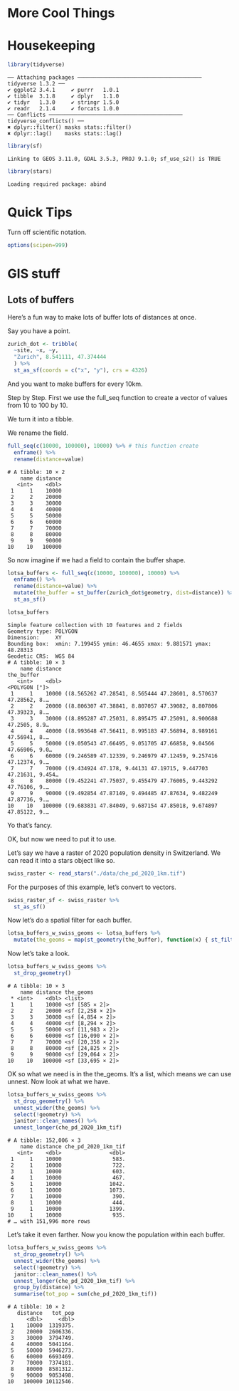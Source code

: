 More Cool Things
================

# Housekeeping

``` r
library(tidyverse)
```

    ── Attaching packages ─────────────────────────────────────── tidyverse 1.3.2 ──
    ✔ ggplot2 3.4.1     ✔ purrr   1.0.1
    ✔ tibble  3.1.8     ✔ dplyr   1.1.0
    ✔ tidyr   1.3.0     ✔ stringr 1.5.0
    ✔ readr   2.1.4     ✔ forcats 1.0.0
    ── Conflicts ────────────────────────────────────────── tidyverse_conflicts() ──
    ✖ dplyr::filter() masks stats::filter()
    ✖ dplyr::lag()    masks stats::lag()

``` r
library(sf)
```

    Linking to GEOS 3.11.0, GDAL 3.5.3, PROJ 9.1.0; sf_use_s2() is TRUE

``` r
library(stars)
```

    Loading required package: abind

# Quick Tips

Turn off scientific notation.

``` r
options(scipen=999)
```

# GIS stuff

## Lots of buffers

Here’s a fun way to make lots of buffer lots of distances at once.

Say you have a point.

``` r
zurich_dot <- tribble(
  ~site, ~x, ~y,
  "Zurich", 8.541111, 47.374444
  ) %>%
  st_as_sf(coords = c("x", "y"), crs = 4326)
```

And you want to make buffers for every 10km.

Step by Step. First we use the full_seq function to create a vector of
values from 10 to 100 by 10.

We turn it into a tibble.

We rename the field.

``` r
full_seq(c(10000, 100000), 10000) %>% # this function create
  enframe() %>% 
  rename(distance=value) 
```

    # A tibble: 10 × 2
        name distance
       <int>    <dbl>
     1     1    10000
     2     2    20000
     3     3    30000
     4     4    40000
     5     5    50000
     6     6    60000
     7     7    70000
     8     8    80000
     9     9    90000
    10    10   100000

So now imagine if we had a field to contain the buffer shape.

``` r
lotsa_buffers <- full_seq(c(10000, 100000), 10000) %>% 
  enframe() %>% 
  rename(distance=value) %>%
  mutate(the_buffer = st_buffer(zurich_dot$geometry, dist=distance)) %>%
  st_as_sf()

lotsa_buffers
```

    Simple feature collection with 10 features and 2 fields
    Geometry type: POLYGON
    Dimension:     XY
    Bounding box:  xmin: 7.199455 ymin: 46.4655 xmax: 9.881571 ymax: 48.28313
    Geodetic CRS:  WGS 84
    # A tibble: 10 × 3
        name distance                                                     the_buffer
       <int>    <dbl>                                                  <POLYGON [°]>
     1     1    10000 ((8.565262 47.28541, 8.565444 47.28601, 8.570637 47.28562, 8.…
     2     2    20000 ((8.806307 47.38841, 8.807057 47.39082, 8.807806 47.39323, 8.…
     3     3    30000 ((8.895287 47.25031, 8.895475 47.25091, 8.900688 47.2505, 8.9…
     4     4    40000 ((8.993648 47.56411, 8.995183 47.56894, 8.989161 47.56941, 8.…
     5     5    50000 ((9.050543 47.66495, 9.051705 47.66858, 9.04566 47.66906, 9.0…
     6     6    60000 ((9.246589 47.12339, 9.246979 47.12459, 9.257416 47.12374, 9.…
     7     7    70000 ((9.434924 47.178, 9.44131 47.19715, 9.447703 47.21631, 9.454…
     8     8    80000 ((9.452241 47.75037, 9.455479 47.76005, 9.443292 47.76106, 9.…
     9     9    90000 ((9.492854 47.87149, 9.494485 47.87634, 9.482249 47.87736, 9.…
    10    10   100000 ((9.683831 47.84049, 9.687154 47.85018, 9.674897 47.85122, 9.…

Yo that’s fancy.

OK, but now we need to put it to use.

Let’s say we have a raster of 2020 population density in Switzerland. We
can read it into a stars object like so.

``` r
swiss_raster <- read_stars("./data/che_pd_2020_1km.tif")
```

For the purposes of this example, let’s convert to vectors.

``` r
swiss_raster_sf <- swiss_raster %>%
  st_as_sf()
```

Now let’s do a spatial filter for each buffer.

``` r
lotsa_buffers_w_swiss_geoms <- lotsa_buffers %>%
  mutate(the_geoms = map(st_geometry(the_buffer), function(x) { st_filter(swiss_raster_sf, x) }))
```

Now let’s take a look.

``` r
lotsa_buffers_w_swiss_geoms %>%
  st_drop_geometry() 
```

    # A tibble: 10 × 3
        name distance the_geoms        
     * <int>    <dbl> <list>           
     1     1    10000 <sf [585 × 2]>   
     2     2    20000 <sf [2,258 × 2]> 
     3     3    30000 <sf [4,854 × 2]> 
     4     4    40000 <sf [8,294 × 2]> 
     5     5    50000 <sf [11,983 × 2]>
     6     6    60000 <sf [16,090 × 2]>
     7     7    70000 <sf [20,358 × 2]>
     8     8    80000 <sf [24,825 × 2]>
     9     9    90000 <sf [29,064 × 2]>
    10    10   100000 <sf [33,695 × 2]>

OK so what we need is in the the_geoms. It’s a list, which means we can
use unnest. Now look at what we have.

``` r
lotsa_buffers_w_swiss_geoms %>%
  st_drop_geometry() %>% 
  unnest_wider(the_geoms) %>%
  select(!geometry) %>% 
  janitor::clean_names() %>% 
  unnest_longer(che_pd_2020_1km_tif)
```

    # A tibble: 152,006 × 3
        name distance che_pd_2020_1km_tif
       <int>    <dbl>               <dbl>
     1     1    10000                583.
     2     1    10000                722.
     3     1    10000                603.
     4     1    10000                467.
     5     1    10000               1042.
     6     1    10000               1073.
     7     1    10000                390.
     8     1    10000                444.
     9     1    10000               1399.
    10     1    10000                935.
    # … with 151,996 more rows

Let’s take it even farther. Now you know the population within each
buffer.

``` r
lotsa_buffers_w_swiss_geoms %>%
  st_drop_geometry() %>% 
  unnest_wider(the_geoms) %>%
  select(!geometry) %>% 
  janitor::clean_names() %>% 
  unnest_longer(che_pd_2020_1km_tif) %>%
  group_by(distance) %>%
  summarise(tot_pop = sum(che_pd_2020_1km_tif))
```

    # A tibble: 10 × 2
       distance   tot_pop
          <dbl>     <dbl>
     1    10000  1319375.
     2    20000  2606336.
     3    30000  3794749.
     4    40000  5041164.
     5    50000  5946273.
     6    60000  6693469.
     7    70000  7374181.
     8    80000  8581312.
     9    90000  9053498.
    10   100000 10112546.
